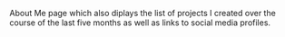 About Me page which also diplays the list of projects I created over the course of the last five months as well as links to social media profiles.


